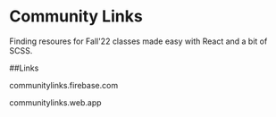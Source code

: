 # Community Links

Finding resoures for Fall'22 classes made easy with React and a bit of SCSS.



##Links

communitylinks.firebase.com

communitylinks.web.app

